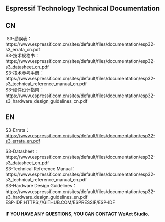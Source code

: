 ## Espressif Technology Technical Documentation

#### 

## CN

<div>
 S3-勘误表：https://www.espressif.com.cn/sites/default/files/documentation/esp32-s3_errata_cn.pdf   
</div>

<div>
S3-技术规格书：https://www.espressif.com.cn/sites/default/files/documentation/esp32-s3_datasheet_cn.pdf 
</div>

<div>
S3-技术参考手册：https://www.espressif.com.cn/sites/default/files/documentation/esp32-s3_technical_reference_manual_cn.pdf 
</div>

<div>
S3-硬件设计指南：https://www.espressif.com.cn/sites/default/files/documentation/esp32-s3_hardware_design_guidelines_cn.pdf
</div>

## EN

<div>

S3-Errata：https://www.espressif.com.cn/sites/default/files/documentation/esp32-s3_errata_en.pdf 
</div>

<div>
S3-Datasheet：https://www.espressif.com.cn/sites/default/files/documentation/esp32-s3_datasheet_en.pdf 
</div>

<div>
S3-Technical Reference Manual：https://www.espressif.com.cn/sites/default/files/documentation/esp32-s3_technical_reference_manual_en.pdf 
</div>

<div>
S3-Hardware Design Guidelines：https://www.espressif.com.cn/sites/default/files/documentation/esp32-s3_hardware_design_guidelines_en.pdf
</div>



<div>
ESP-IDF:HTTPS://GITHUB.COM/ESPRESSIF/ESP-IDF
</div>

#### IF YOU HAVE ANY QUESTIONS, YOU CAN CONTACT WeAct Studio.